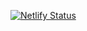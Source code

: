 [![Netlify Status](https://api.netlify.com/api/v1/badges/f4aa5655-a497-4e95-b64f-dbb18644e24c/deploy-status)](https://app.netlify.com/sites/trabalho-1ano-eixo/deploys)